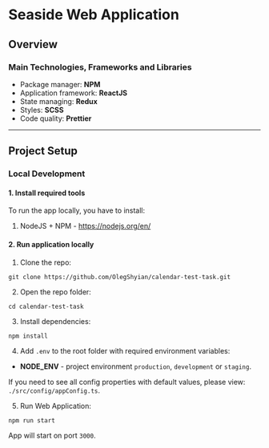 # Seaside Web Application

## Overview

### Main Technologies, Frameworks and Libraries
- Package manager: **NPM**
- Application framework: **ReactJS**
- State managing: **Redux**
- Styles: **SCSS**
- Code quality: **Prettier**

---

## Project Setup

### Local Development

#### 1. Install required tools
To run the app locally, you have to install:

1. NodeJS + NPM - https://nodejs.org/en/

#### 2. Run application locally
1. Clone the repo:
```
git clone https://github.com/OlegShyian/calendar-test-task.git
```

2. Open the repo folder:
```
cd calendar-test-task
```

3. Install dependencies:
```
npm install
```

4. Add `.env` to the root folder with required environment variables:
- **NODE_ENV** - project environment `production`, `development` or `staging`.

If you need to see all config properties with default values, please view: `./src/config/appConfig.ts`.

5. Run Web Application:
```
npm run start
```
App will start on port `3000`.
